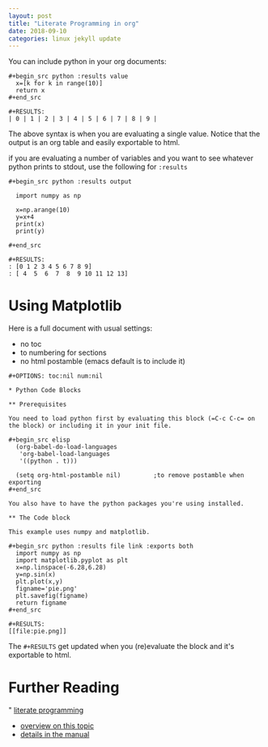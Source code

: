```yaml
---
layout: post
title: "Literate Programming in org"
date: 2018-09-10
categories: linux jekyll update
---
```


You can include python in your org documents:

``` 
#+begin_src python :results value
  x=[k for k in range(10)]
  return x
#+end_src

#+RESULTS:
| 0 | 1 | 2 | 3 | 4 | 5 | 6 | 7 | 8 | 9 |
```

The above syntax is when you are evaluating a single value. Notice that the output is an org table and easily exportable to html.

if you are evaluating a number of variables and you want to see whatever python prints to stdout, use the following for `:results`

``` 
#+begin_src python :results output

  import numpy as np

  x=np.arange(10)
  y=x+4
  print(x)
  print(y)

#+end_src

#+RESULTS:
: [0 1 2 3 4 5 6 7 8 9]
: [ 4  5  6  7  8  9 10 11 12 13]
```

# Using Matplotlib

Here is a full document with usual settings:

* no toc
* to numbering for sections
* no html postamble (emacs default is to include it)

```
#+OPTIONS: toc:nil num:nil

* Python Code Blocks

** Prerequisites

You need to load python first by evaluating this block (=C-c C-c= on the block) or including it in your init file.

#+begin_src elisp
  (org-babel-do-load-languages
   'org-babel-load-languages
   '((python . t)))

  (setq org-html-postamble nil) 		;to remove postamble when exporting
#+end_src

You also have to have the python packages you're using installed.

** The Code block

This example uses numpy and matplotlib.

#+begin_src python :results file link :exports both
  import numpy as np
  import matplotlib.pyplot as plt
  x=np.linspace(-6.28,6.28)
  y=np.sin(x)
  plt.plot(x,y)
  figname='pie.png'
  plt.savefig(figname)
  return figname
#+end_src

#+RESULTS:
[[file:pie.png]]
```
The `#+RESULTS` get updated when you  (re)evaluate the block and it's exportable to html.

# Further Reading
" [literate programming](https://en.m.wikipedia.org/wiki/Literate_programming)
* [overview on this topic](https://orgmode.org/worg/org-contrib/babel/languages/ob-doc-python.html)
* [details in the manual](https://orgmode.org/manual/Results-of-Evaluation.html#Results-of-Evaluation)
